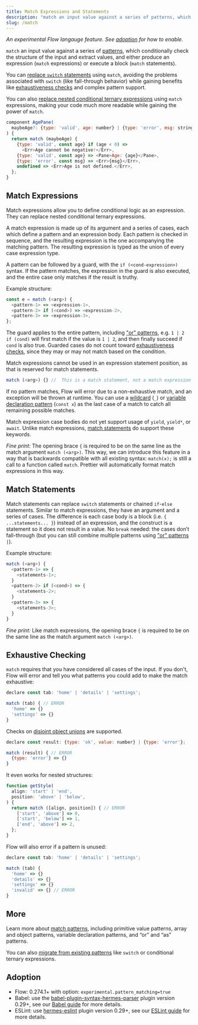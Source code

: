 ```yaml
---
title: Match Expressions and Statements
description: "match an input value against a series of patterns, which conditionally check the structure of the input and extract values, and either produce an expression (match expressions) or execute a block (match statements)."
slug: /match
---
```


*An experimental Flow langauge feature. See [adoption](#adoption) for how to enable.*

`match` an input value against a series of [patterns](./patterns), which conditionally check the structure of the input and extract values, and either produce an expression (`match` expressions) or execute a block (`match` statements).

You can [replace `switch` statements](./migration#replacing-switch) using `match`, avoiding the problems associated with `switch` (like fall-through behavior) while gaining benefits like [exhaustiveness checks](#exhaustive-checking) and complex pattern support.

You can also [replace nested conditional ternary expressions](./migration#replacing-conditional-ternary-expressions) using `match` expressions, making your code much more readable while gaining the power of `match`.

```js
component AgePane(
  maybeAge?: {type: 'valid', age: number} | {type: 'error', msg: string}
) {
  return match (maybeAge) {
    {type: 'valid', const age} if (age < 0) =>
      <Err>Age cannot be negative!</Err>,
    {type: 'valid', const age} => <Pane>Age: {age}</Pane>,
    {type: 'error', const msg} => <Err>{msg}</Err>,
    undefined => <Err>Age is not defined.</Err>,
  };
}
```

## Match Expressions

Match expressions allow you to define conditional logic as an expression. They can replace nested conditional ternary expressions.

A match expression is made up of its argument and a series of cases, each which define a pattern and an expression body. Each pattern is checked in sequence, and the resulting expression is the one accompanying the matching pattern. The resulting expression is typed as the union of every case expression type.

A pattern can be followed by a guard, with the `if (<cond-expression>)` syntax. If the pattern matches, the expression in the guard is also executed, and the entire case only matches if the result is truthy.

Example structure:
```js
const e = match (<arg>) {
  <pattern-1> => <expression-1>,
  <pattern-2> if (<cond>) => <expression-2>,
  <pattern-3> => <expression-3>,
};
```

The guard applies to the entire pattern, including ["or" patterns](./patterns#or-patterns), e.g. `1 | 2 if (cond)` will first match if the value is `1 | 2`, and then finally succeed if `cond` is also true. Guarded cases do not count toward [exhaustiveness checks](#exhaustive-checking), since they may or may not match based on the condition.

Match expressions cannot be used in an expression statement position, as that is reserved for match statements.

```js
match (<arg>) {} //  This is a match statement, not a match expression
```

If no pattern matches, Flow will error due to a non-exhaustive match, and an exception will be thrown at runtime. You can use a [wildcard](./patterns#wildcard-patterns) (`_`) or [variable declaration pattern](./patterns#variable-declaration-patterns) (`const x`) as the last case of a match to catch all remaining possible matches.

Match expression case bodies do not yet support usage of `yield`, `yield*`, or `await`. Unlike match expressions, [match statements](#match-statements) do support these keywords.

*Fine print:* The opening brace `{` is required to be on the same line as the match argument `match (<arg>)`. This way, we can introduce this feature in a way that is backwards compatible with all existing syntax: `match(x);` is still a call to a function called `match`. Prettier will automatically format match expressions in this way.

## Match Statements

Match statements can replace `switch` statements or chained `if`\-`else` statements. Similar to match expressions, they have an argument and a series of cases. The difference is each case body is a block (i.e. `{ ...statements... }`) instead of an expression, and the construct is a statement so it does not result in a value. No `break` needed: the cases don’t fall\-through (but you can still combine multiple patterns using ["or" patterns](./patterns#or-patterns) `|`).

Example structure:
```js
match (<arg>) {
  <pattern-1> => {
    <statements-1>;
  }
  <pattern-2> if (<cond>) => {
    <statements-2>;
  }
  <pattern-3> => {
    <statements-3>;
  }
}
```

*Fine print:* Like match expressions, the opening brace `{` is required to be on the same line as the match argument `match (<arg>)`.

## Exhaustive Checking

`match` requires that you have considered all cases of the input. If you don't, Flow will error and tell you what patterns you could add to make the match exhaustive:

```js flow-check
declare const tab: 'home' | 'details' | 'settings';

match (tab) { // ERROR
  'home' => {}
  'settings' => {}
}
```

Checks on [disjoint object unions](../types/unions#toc-disjoint-object-unions) are supported.
```js flow-check
declare const result: {type: 'ok', value: number} | {type: 'error'};

match (result) { // ERROR
  {type: 'error'} => {}
}
```

It even works for nested structures:

```js flow-check
function getStyle(
  align: 'start' | 'end',
  position: 'above' | 'below',
) {
  return match ([align, position]) { // ERROR
    ['start', 'above'] => 0,
    ['start', 'below'] => 1,
    ['end', 'above'] => 2,
  };
}
```

Flow will also error if a pattern is unused:

```js flow-check
declare const tab: 'home' | 'details' | 'settings';

match (tab) {
  'home' => {}
  'details' => {}
  'settings' => {}
  'invalid' => {} // ERROR
}
```

## More

Learn more about [match patterns](./patterns), including primitive value patterns, array and object patterns, variable declaration patterns, and “or” and “as” patterns.

You can also [migrate from existing patterns](./migration) like `switch` or conditional ternary expressions.

## Adoption

* Flow: 0.274.1+ with option: `experimental.pattern_matching=true`
* Babel: use the [babel-plugin-syntax-hermes-parser](https://www.npmjs.com/package/babel-plugin-syntax-hermes-parser) plugin version 0.29+, see our [Babel guide](../tools/babel) for more details.
* ESLint: use [hermes-eslint](https://www.npmjs.com/package/hermes-eslint) plugin version 0.29+, see our [ESLint guide](../tools/eslint) for more details.
